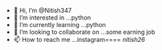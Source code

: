 - 👋 Hi, I’m @Nitish347
- 👀 I’m interested in ...python
- 🌱 I’m currently learning ...python
- 💞️ I’m looking to collaborate on ...some earning job
- 📫 How to reach me ...instagram====  _nitish26_


<!---
Nitish347/Nitish347 is a ✨ special ✨ repository because its `README.md` (this file) appears on your GitHub profile.
You can click the Preview link to take a look at your changes.
--->

